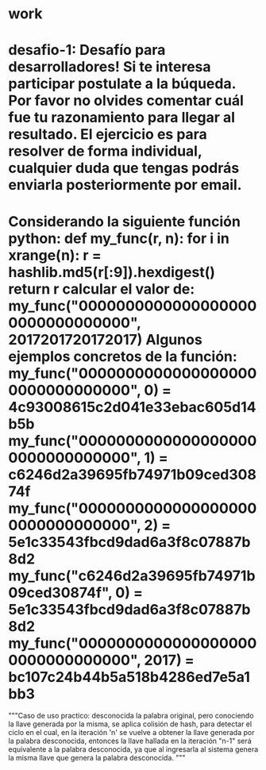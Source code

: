 # work
desafio-1:
Desafío para desarrolladores!
Si te interesa participar postulate a la búqueda. Por favor no olvides comentar cuál fue tu razonamiento para llegar al resultado.
El ejercicio es para resolver de forma individual, cualquier duda que tengas podrás enviarla posteriormente por email.
=====================================================
Considerando la siguiente función python:
def my_func(r, n):
for i in xrange(n): r = hashlib.md5(r[:9]).hexdigest()
return r
calcular el valor de:
my_func("00000000000000000000000000000000", 2017201720172017)
Algunos ejemplos concretos de la función:
my_func("00000000000000000000000000000000", 0) = 4c93008615c2d041e33ebac605d14b5b
my_func("00000000000000000000000000000000", 1) = c6246d2a39695fb74971b09ced30874f
my_func("00000000000000000000000000000000", 2) = 5e1c33543fbcd9dad6a3f8c07887b8d2
my_func("c6246d2a39695fb74971b09ced30874f", 0) = 5e1c33543fbcd9dad6a3f8c07887b8d2
my_func("00000000000000000000000000000000", 2017) = bc107c24b44b5a518b4286ed7e5a1bb3
=====================================================


"""Caso de uso practico: desconocida la palabra original, pero conociendo la llave generada por la misma, se aplica colisión de hash, para detectar el ciclo en el cual, en  la iteración 'n' se vuelve a obtener la llave generada por la palabra desconocida, entonces la llave hallada en la iteración "n-1" será equivalente a la palabra desconocida, ya que al ingresarla al sistema genera la misma llave que genera la palabra desconocida.
"""


